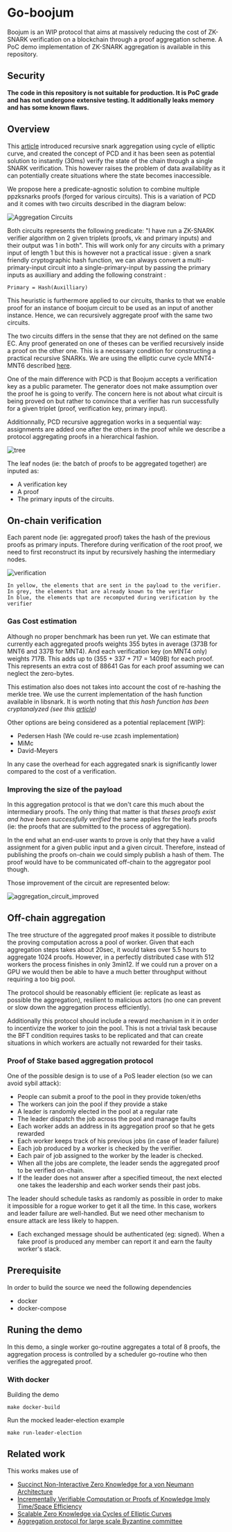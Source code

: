 # Go-boojum

Boojum is an WIP protocol that aims at massively reducing the cost of ZK-SNARK verification on a blockchain through a proof aggregation scheme. A PoC demo implementation of ZK-SNARK aggregation is available in this repository.

## Security

**The code in this repository is not suitable for production. It is PoC grade and has not undergone extensive testing. It additionally leaks memory and has some known flaws.**

## Overview

This [article](https://eprint.iacr.org/2014/595.pdf) introduced recursive snark aggregation using cycle of elliptic curve, and created the concept of PCD and it has been seen as potential solution to instantly (30ms) verify the state of the chain through a single SNARK verification. This however raises the problem of data availability as it can potentially create situations where the state becomes inaccessible.

We propose here a predicate-agnostic solution to combine multiple ppzksnarks proofs (forged for various circuits). This is a variation of PCD and it comes with two circuits described in the diagram below:

![Aggregation Circuits](./docs/aggregation_circuits.png)

Both circuits represents the following predicate: "I have run a ZK-SNARK verifier algorithm on 2 given triplets (proofs, vk and primary inputs) and their output was 1 in both". This will work only for any circuits with a primary input of length 1 but this is however not a practical issue : given a snark friendly cryptographic hash function, we can always convert a multi-primary-input circuit into a single-primary-input by passing the primary inputs as auxilliary and adding the following constraint :

    Primary = Hash(Auxilliary)

This heuristic is furthermore applied to our circuits, thanks to that we enable proof for an instance of boojum circuit to be used as an input of another instance. Hence, we can recursively aggregate proof with the same two circuits.

The two circuits differs in the sense that they are not defined on the same EC. Any proof generated on one of theses can be verified recursively inside a proof on the other one. This is a necessary condition for constructing a practical recursive SNARKs. We are using the elliptic curve cycle MNT4-MNT6 described [here](https://eprint.iacr.org/2014/595.pdf).

One of the main difference with PCD is that Boojum accepts a verification key as a public parameter. The generator does not make assumption over the proof he is going to verify. The concern here is not about what circuit is being proved on but rather to convince that a verifier has run successfully for a given triplet (proof, verification key, primary input).

Additionnally, PCD recursive aggregation works in a sequential way: assignments are added one after the others in the proof while we describe a protocol aggregating proofs in a hierarchical fashion.

![tree](./docs/tree_of_proof.png)

The leaf nodes (ie: the batch of proofs to be aggregated together) are inputed as:

* A verification key
* A proof
* The primary inputs of the circuits.

## On-chain verification

Each parent node (ie: aggregated proof) takes the hash of the previous proofs as primary inputs. Therefore during verification of the root proof, we need to first reconstruct its input by recursively hashing the intermediary nodes.

![verification](./docs/verification.png)

    In yellow, the elements that are sent in the payload to the verifier.
    In grey, the elements that are already known to the verifier
    In blue, the elements that are recomputed during verification by the verifier

### Gas Cost estimation

Although no proper benchmark has been run yet. We can estimate that currently each aggregated proofs weights 355 bytes in average (373B for MNT6 and 337B for MNT4). And each verification key (on MNT4 only) weights 717B. This adds up to (355 + 337 + 717 = 1409B) for each proof. This represents an extra cost of 88641 Gas for each proof assuming we can neglect the zero-bytes.

This estimation also does not takes into account the cost of re-hashing the merkle tree. We use the current implementation of the hash function available in libsnark. It is worth noting that *this hash function has been cryptanalyzed (see this [article](http://www.math.ttu.edu/~cmonico/research/linearhash.pdf))*

Other options are being considered as a potential replacement [WIP]:

* Pedersen Hash (We could re-use zcash implementation)
* MiMc
* David-Meyers

In any case the overhead for each aggregated snark is significantly lower compared to the cost of a verification.

### Improving the size of the payload

In this aggregation protocol is that we don't care this much about the intermediary proofs. The only thing that matter is that *theses proofs exist and have been successfully verified* the same applies for the leafs proofs (ie: the proofs that are submitted to the process of aggregation).

In the end what an end-user wants to prove is only that they have a valid assignment for a given public input and a given circuit. Therefore, instead of publishing the proofs on-chain we could simply publish a hash of them. The proof would have to be communicated off-chain to the aggregator pool though.

Those improvement of the circuit are represented below:

![aggregation_circuit_improved](./docs/aggregation_circuit_improved.png)

## Off-chain aggregation

The tree structure of the aggregated proof makes it possible to distribute the proving computation across a pool of worker. Given that each aggregation steps takes about 20sec, it would takes over 5.5 hours to aggregate 1024 proofs. However, in a perfectly distributed case with 512 workers the process finishes in only 3min12. If we could run a prover on a GPU we would then be able to have a much better throughput without requiring a too big pool.

The protocol should be reasonably efficient (ie: replicate as least as possible the aggregation), resilient to malicious actors (no one can prevent or slow down the aggregation process efficiently).

Additionally this protocol should include a reward mechanism in it in order to incentivize the worker to join the pool. This is not a trivial task because the BFT condition requires tasks to be replicated and that can create situations in which workers are actually not rewarded for their tasks.

### Proof of Stake based aggregation protocol

One of the possible design is to use of a PoS leader election (so we can avoid sybil attack):

* People can submit a proof to the pool in they provide token/eths
* The workers can join the pool if they provide a stake
* A leader is randomly elected in the pool at a regular rate
* The leader dispatch the job across the pool and manage faults
* Each worker adds an address in its aggregation proof so that he gets rewarded
* Each worker keeps track of his previous jobs (in case of leader failure)
* Each job produced by a worker is checked by the verifier.
* Each pair of job assigned to the worker by the leader is checked.
* When all the jobs are complete, the leader sends the aggregated proof to be verified on-chain.
* If the leader does not answer after a specified timeout, the next elected one takes the leadership and each worker sends their past jobs.

The leader should schedule tasks as randomly as possible in order to make it impossible for a rogue worker to get it all the time. In this case, workers and leader failure are well-handled. But we need other mechanism to ensure attack are less likely to happen.

* Each exchanged message should be authenticated (eg: signed). When a fake proof is produced any member can report it and earn the faulty worker's stack.

## Prerequisite

In order to build the source we need the following dependencies

* docker
* docker-compose

## Runing the demo

In this demo, a single worker go-routine aggregates a total of 8 proofs, the aggregation process is controlled by a scheduler go-routine who then verifies the aggregated proof.

### With docker

Building the demo

```
make docker-build
```

Run the mocked leader-election example

```
make run-leader-election
```

## Related work

This works makes use of

* [Succinct Non-Interactive Zero Knowledge for a von Neumann Architecture](https://eprint.iacr.org/2013/879.pdf)
* [Incrementally Verifiable Computation or Proofs of Knowledge Imply Time/Space Efficiency](https://link.springer.com/content/pdf/10.1007%2F978-3-540-78524-8_1.pdf)
* [Scalable Zero Knowledge via Cycles of Elliptic Curves](https://eprint.iacr.org/2014/595.pdf)
* [Aggregation protocol for large scale Byzantine committee](https://docs.google.com/presentation/d/1fL0mBF5At4ojW0HhbvBQ2yJHA3_q8q8kiioC6WvY9g4/edit#slide=id.p)

